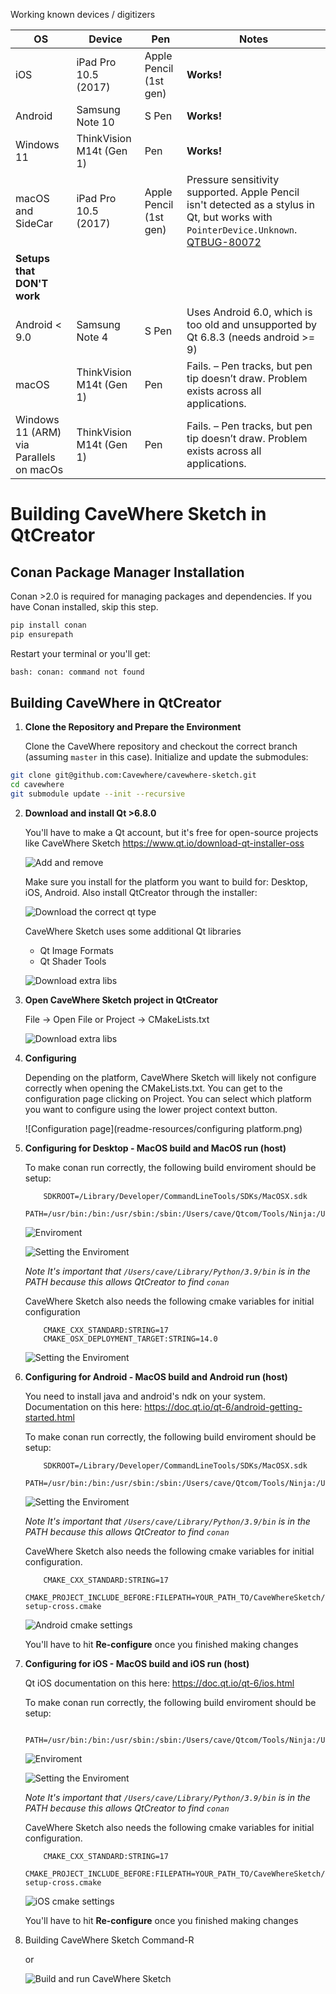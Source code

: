 Working known devices / digitizers

| OS                                        | Device                    | Pen                    | Notes                                                                                                                                                      |
|-------------------------------------------|---------------------------|------------------------|------------------------------------------------------------------------------------------------------------------------------------------------------------|
| iOS                                       | iPad Pro 10.5 (2017)      | Apple Pencil (1st gen) | __Works!__                                                                                                                                                     |
| Android                                   | Samsung Note 10           | S Pen                  | __Works!__  
| Windows 11                                | ThinkVision M14t (Gen 1)  | Pen                    | __Works!__  
| macOS and SideCar                         | iPad Pro 10.5 (2017)      | Apple Pencil (1st gen) | Pressure sensitivity supported. Apple Pencil isn't detected as a stylus in Qt, but works with `PointerDevice.Unknown`. [QTBUG-80072](https://bugreports.qt.io/browse/QTBUG-80072) |
| __Setups that DON'T work__
| Android < 9.0                             | Samsung Note 4            | S Pen                  | Uses Android 6.0, which is too old and unsupported by Qt 6.8.3 (needs android >= 9)                                                                |
| macOS                                     | ThinkVision M14t (Gen 1)  | Pen                    | Fails. – Pen tracks, but pen tip doesn’t draw. Problem exists across all applications.                                                              |
| Windows 11 (ARM) via Parallels on macOs   | ThinkVision M14t (Gen 1)  | Pen                    | Fails. – Pen tracks, but pen tip doesn’t draw. Problem exists across all applications.                                                              |

# Building CaveWhere Sketch in QtCreator 

## Conan Package Manager Installation

Conan >2.0 is required for managing packages and dependencies. If you have Conan installed, skip this step. 

```bash
pip install conan
pip ensurepath
```

Restart your terminal or you'll get:

```bash
bash: conan: command not found
```

## Building CaveWhere in QtCreator

1. **Clone the Repository and Prepare the Environment**

   Clone the CaveWhere repository and checkout the correct branch (assuming `master` in this case). Initialize and update the submodules:

```bash
git clone git@github.com:Cavewhere/cavewhere-sketch.git
cd cavewhere
git submodule update --init --recursive
```

2. **Download and install Qt >6.8.0**

    You'll have to make a Qt account, but it's free for open-source projects like CaveWhere Sketch
https://www.qt.io/download-qt-installer-oss 

    ![Add and remove](readme-resources/add-remove.png)

    Make sure you install for the platform you want to build for: Desktop, iOS, Android. Also install QtCreator through the installer:

    ![Download the correct qt type](readme-resources/qt-types.png)

    CaveWhere Sketch uses some additional Qt libraries
    - Qt Image Formats
    - Qt Shader Tools
    
    ![Download extra libs](readme-resources/extra-libs.png)
    

3. **Open CaveWhere Sketch project in QtCreator**

    File -> Open File or Project -> CMakeLists.txt
    
    ![Download extra libs](readme-resources/open-cmakelist.png)
    
4. **Configuring**

    Depending on the platform, CaveWhere Sketch will likely not configure correctly when opening the CMakeLists.txt. You can get to the configuration page clicking on Project. You can select which platform you want to configure using the lower project context button. 
    
    ![Configuration page](readme-resources/configuring platform.png)
    
5. **Configuring for Desktop - MacOS build and MacOS run (host)**

    To make conan run correctly, the following build enviroment should be setup:
    
    ```    
        SDKROOT=/Library/Developer/CommandLineTools/SDKs/MacOSX.sdk
        PATH=/usr/bin:/bin:/usr/sbin:/sbin:/Users/cave/Qtcom/Tools/Ninja:/Users/cave/Library/Python/3.9/bin
    ```  
    
    ![Enviroment](env.png)
    
    ![Setting the Enviroment](readme-resources/env-settings.png)
    
    *Note
    It's important that ```/Users/cave/Library/Python/3.9/bin``` is in the PATH because this allows QtCreator to find ```conan```*
    
    CaveWhere Sketch also needs the following cmake variables for initial configuration
    
    ```
        CMAKE_CXX_STANDARD:STRING=17
        CMAKE_OSX_DEPLOYMENT_TARGET:STRING=14.0
    ```
    
    ![Setting the Enviroment](readme-resources/extra-cmake-macos.png)
    
6. **Configuring for Android - MacOS build and Android run (host)**

    You need to install java and android's ndk on your system. Documentation on this here:
    https://doc.qt.io/qt-6/android-getting-started.html
    

    To make conan run correctly, the following build enviroment should be setup:
    
    ```    
        SDKROOT=/Library/Developer/CommandLineTools/SDKs/MacOSX.sdk
        PATH=/usr/bin:/bin:/usr/sbin:/sbin:/Users/cave/Qtcom/Tools/Ninja:/Users/cave/Library/Python/3.9/bin
    ```  
    
    ![Setting the Enviroment](readme-resources/env-android.png)
    
    *Note
    It's important that ```/Users/cave/Library/Python/3.9/bin``` is in the PATH because this allows QtCreator to find ```conan```*
    
    CaveWhere Sketch also needs the following cmake variables for initial configuration.
    
    ```
        CMAKE_CXX_STANDARD:STRING=17
        CMAKE_PROJECT_INCLUDE_BEFORE:FILEPATH=YOUR_PATH_TO/CaveWhereSketch/conan/auto-setup-cross.cmake
    ```
    
    ![Android cmake settings](readme-resources/extra-cmake-android.png)
    
    You'll have to hit **Re-configure** once you finished making changes
    
7. **Configuring for iOS - MacOS build and iOS run (host)**

    Qt iOS documentation on this here:
    https://doc.qt.io/qt-6/ios.html
    
    
    To make conan run correctly, the following build enviroment should be setup:
    
    ```    
        PATH=/usr/bin:/bin:/usr/sbin:/sbin:/Users/cave/Qtcom/Tools/Ninja:/Users/cave/Library/Python/3.9/bin
    ```  

    ![Enviroment](env.png)

    ![Setting the Enviroment](readme-resources/env-settings.png)
    
    *Note
    It's important that ```/Users/cave/Library/Python/3.9/bin``` is in the PATH because this allows QtCreator to find ```conan```*
    
    CaveWhere Sketch also needs the following cmake variables for initial configuration.
    
    ```
        CMAKE_CXX_STANDARD:STRING=17
        CMAKE_PROJECT_INCLUDE_BEFORE:FILEPATH=YOUR_PATH_TO/CaveWhereSketch/conan/auto-setup-cross.cmake
    ```
    
    ![iOS cmake settings](readme-resources/extra-cmake-ios.png)
    
    You'll have to hit **Re-configure** once you finished making changes
    
8. Building CaveWhere Sketch
    Command-R
    
    or     
    
    ![Build and run CaveWhere Sketch](readme-resources/run.png)
    
    


    
    
    




